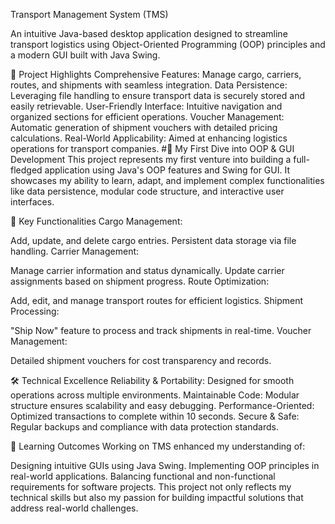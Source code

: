 Transport Management System (TMS)

An intuitive Java-based desktop application designed to streamline transport logistics using Object-Oriented Programming (OOP) principles and a modern GUI built with Java Swing.


🌟 Project Highlights
Comprehensive Features: Manage cargo, carriers, routes, and shipments with seamless integration.
Data Persistence: Leveraging file handling to ensure transport data is securely stored and easily retrievable.
User-Friendly Interface: Intuitive navigation and organized sections for efficient operations.
Voucher Management: Automatic generation of shipment vouchers with detailed pricing calculations.
Real-World Applicability: Aimed at enhancing logistics operations for transport companies.
#🚀 My First Dive into OOP & GUI Development
This project represents my first venture into building a full-fledged application using Java's OOP features and Swing for GUI. It showcases my ability to learn, adapt, and implement complex functionalities like data persistence, modular code structure, and interactive user interfaces.


📂 Key Functionalities
Cargo Management:

Add, update, and delete cargo entries.
Persistent data storage via file handling.
Carrier Management:

Manage carrier information and status dynamically.
Update carrier assignments based on shipment progress.
Route Optimization:

Add, edit, and manage transport routes for efficient logistics.
Shipment Processing:

"Ship Now" feature to process and track shipments in real-time.
Voucher Management:

Detailed shipment vouchers for cost transparency and records.


🛠️ Technical Excellence
Reliability & Portability: Designed for smooth operations across multiple environments.
Maintainable Code: Modular structure ensures scalability and easy debugging.
Performance-Oriented: Optimized transactions to complete within 10 seconds.
Secure & Safe: Regular backups and compliance with data protection standards.


🎯 Learning Outcomes
Working on TMS enhanced my understanding of:

Designing intuitive GUIs using Java Swing.
Implementing OOP principles in real-world applications.
Balancing functional and non-functional requirements for software projects.
This project not only reflects my technical skills but also my passion for building impactful solutions that address real-world challenges.
